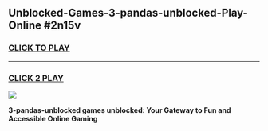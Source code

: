 
## Unblocked-Games-3-pandas-unblocked-Play-Online #2n15v
<h3>
<a href="https://news.freeplayer.one?title=3-pandas-unblocked&ref=3">CLICK TO PLAY</a></h3>
<hr>

<h3>
<a href="https://news.freeplayer.one?title=3-pandas-unblocked&ref=3">CLICK 2 PLAY</a>
  
</h3>

<a href="https://news.freeplayer.one?title=3-pandas-unblocked&ref=3"><img src="https://clearcache.store/games.png"></a>


**3-pandas-unblocked games unblocked: Your Gateway to Fun and Accessible Online Gaming**
